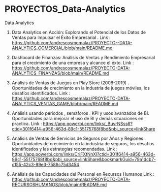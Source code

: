 # PROYECTOS_Data-Analytics
Data Analytics

1.  Data Analytics en Acción: Explorando el Potencial de los Datos de Ventas para Impulsar el Éxito Empresarial .
   Link : https://github.com/andrescosmemalaz/PROYECTO--DATA-ANALYTICS_COMERCIAL/blob/main/README.md

2. Dashboard de Finanzas: Análisis de Ventas y Rendimiento Empresarial para el crecimiento de una empresa y alcance el éxto. 
   Link : https://github.com/andrescosmemalaz/PROYECTO-DATA-ANALYTICS_FINANZAS/blob/main/README.md

3. Análisis de Ventas de Juegos en Play Store (2008-2019) . Oportunidades de crecimiento en la industria de juegos móviles, los desafíos identificados.
   Link : https://github.com/andrescosmemalaz/PROYECTO-DATA-ANALYTICS_VENTAS_GAME/blob/main/README.md
   
4. Análisis usando periodos , semaforos . KPI y usos avanzados de BI. Oportunidades para mejorar el uso de BI y demás situaciones en practica.
   Link : https://app.powerbi.com/links/_BuvrNSss6?ctid=301f6414-a956-463d-89c1-55175768f8bd&pbi_source=linkShare
   
5. Análisis de Ventas de Servicios de Seguros por Años y Regiones . Oportunidades de crecimiento en la industria de seguros, los desafíos identificados y las estrategias recomendadas.
   Link : https://app.powerbi.com/links/CriFXtNnXl?ctid=301f6414-a956-463d-89c1-55175768f8bd&pbi_source=linkShare&bookmarkGuid=79a1dcb7-c155-42c3-89e3-7589c75d3454

6. Análisis de las Capacidades del Personal en Recursos Humanos
    Link : https://github.com/andrescosmemalaz/PROYECTO-DATA-RECURSOSHUMANOS/blob/main/README.md

